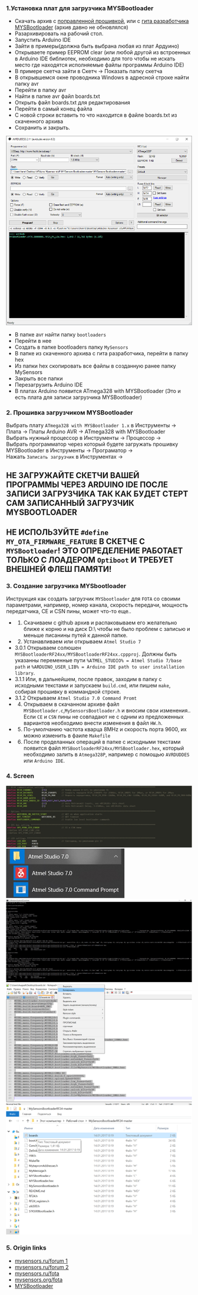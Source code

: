 ### 1.Установка плат для загрузчика MYSBootloader

- Скачать архив с [поправленной прошивкой](https://github.com/CloneTV/MySensor-Home-Net/archive/master.zip), или с [гита разработчика MYSBootloader](https://github.com/mysensors/MySensorsBootloaderRF24/tree/development) (архив давно не обновлялся)  
- Разархивировать на рабочий стол.  
- Запустить Arduino IDE  
- Зайти в примеры(должна быть выбрана любая из плат Ардуино)  
- Открываете пример EEPROM clear (или любой другой из встроенных в Arduino IDE библиотек, необходимо для того чтобы не искать место где находятся исполняемые файлы программы Arduino IDE)  
- В примере скетча зайти в Скетч → Показать папку скетча  
- В открывшемся окне проводника Windows в адресной строке найти папку avr  
- Перейти в папку avr  
- Найти в папке avr файл boards.txt  
- Открыть файл boards.txt для редактирования  
- Перейти в самый конец файла  
- С новой строки вставить то что находится в файле boards.txt из скаченного архива  
- Сохранить и закрыть.  

![AVRDudess](img/6.png)  

- В папке avr найти папку `bootloaders`  
- Перейти в нее  
- Создать в папке bootloaders папку `MySensors`  
- В папке из скаченного архива с гита разработчика, перейти в папку hex  
- Из папки hex скопировать все файлы в созданную ранее папку MySensors  
- Закрыть все папки  
- Перезагрузить Arduino IDE  
- В платах Arduino появится ATmega328 with MYSBootloader (Это и есть плата для записи загрузчика MYSBootloader)  


### 2. Прошивка загрузчиком MYSBootloader

Выбрать плату `ATmega328 with MYSBootloader 1.x` в Инструменты → Плата → Платы Arduino AVR → ATmega328 with MYSBootloader  
Выбрать нужный процессор в Инструменты → Процессор →  
Выбрать программатор через который будете загружать прошивку MYSBootloader в Инструменты → Програматор →  
Нажать `Записать загрузчик` в Инструментах →  

## НЕ ЗАГРУЖАЙТЕ СКЕТЧИ ВАШЕЙ ПРОГРАММЫ ЧЕРЕЗ ARDUINO IDE ПОСЛЕ ЗАПИСИ ЗАГРУЗЧИКА ТАК КАК БУДЕТ СТЕРТ САМ ЗАПИСАННЫЙ ЗАГРУЗЧИК MYSBOOTLOADER   


## НЕ ИСПОЛЬЗУЙТЕ `#define MY_OTA_FIRMWARE_FEATURE` В СКЕТЧЕ С `MYSBootloader`! ЭТО ОПРЕДЕЛЕНИЕ РАБОТАЕТ ТОЛЬКО С ЛОАДЕРОМ `Optiboot` И ТРЕБУЕТ ВНЕШНЕЙ ФЛЕШ ПАМЯТИ!  


### 3. Создание загрузчика MYSbootloader

Инструкция как создать загрузчик `MYSbootloader` для `FOTA` со своими параметрами, например, номер канала, скорость передачи, мощность передатчика, CE и CSN пины, может что-то еще..  
- 1. Скачиваем с github архив и распаковываем его желательно ближе к корню и на диск D:\ чтобы не было проблем с записью и меньше писанины путей к данной папке.
- 2. Устанавливаем или открываем `Atmel Studio 7`  
- 3.0.1 Открываем солюшен `MYSBootloaderRF24xx/MYSBootloaderRF24xx.cppproj`. Должны быть указанны переменные пути `%ATMEL_STUDIO% = Atmel Studio 7/base path` и `%ARDUINO_USER_LIB% = Arduino IDE path to user installation library`.  
- 3.1.1 Или, в дальнейшем, после правок, заходим в папку с исходными текстами и запускаем `build.cmd`, или пишем `make`, собирая прошивку в коммандной строке.  
- 3.1.2 Открываем `Atmel Studio 7.0 Command Promt`  
- 4. Открываем в скачанном архиве файл `MYSBootloader.c`,`MySensorsBootloader.h` и вносим свои изменения.. Если `CE` и `CSN` пины не совпадают не с одним из предложенных вариантов необходимо внести изменения в файл `HW.h`.  
- 5. По-умолчанию частота кварца 8MHz и скорость порта 9600, их можно изменить в фаиле `Makefile`  
- 6. После проделанных операций в папке с исходными текстами появится файл `MYSBootloaderRF24xx/MYSBootloader.hex`, который необходимо залить в `Atmega328P`, например с помощью `AVRDUDDES` или `Arduino IDE`.  


### 4. Screen

![Screen 1 build MYSbootloader](img/1.jpg)  
![Screen 2 build MYSbootloader](img/2.jpg)  
![Screen 3 build MYSbootloader](img/3.jpg)  
![Screen 4 install MYSbootloader](img/4.png)  
![Screen 5 install MYSbootloader](img/5.png)  

### 5. Origin links

- [mysensors.ru/forum 1](https://mysensors.ru/forum/viewtopic.php?f=5&t=501)  
- [mysensors.ru/forum 2](https://mysensors.ru/forum/viewtopic.php?f=5&t=29)  
- [mysensors.ru/fota](https://mysensors.ru/about/fota/)  
- [mysensors.org/fota](https://www.mysensors.org/about/fota)  
- [MYSBootloader](https://github.com/mysensors/MySensorsBootloaderRF24/tree/development)
